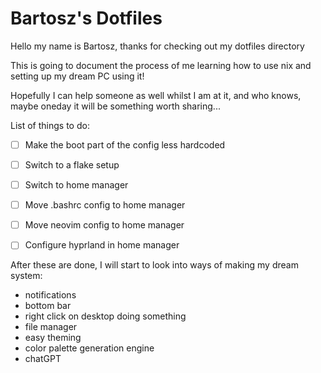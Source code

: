 # Bartosz's Dotfiles
Hello my name is Bartosz, thanks for checking out my dotfiles directory

This is going to document the process of me learning how to use nix and setting up my dream PC using it!

Hopefully I can help someone as well whilst I am at it, and who knows, maybe oneday it will be something worth sharing...


List of things to do:
- [ ] Make the boot part of the config less hardcoded
- [ ] Switch to a flake setup
- [ ] Switch to home manager
- [ ] Move .bashrc config to home manager
- [ ] Move neovim config to home manager
- [ ] Configure hyprland in home manager


After these are done, I will start to look into ways of making my dream system: 
+ notifications
+ bottom bar
+ right click on desktop doing something
+ file manager
+ easy theming
+ color palette generation engine
+ chatGPT 

